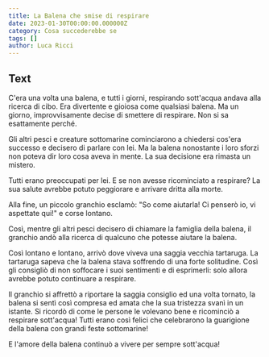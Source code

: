 ```yaml
---
title: La Balena che smise di respirare
date: 2023-01-30T00:00:00.000000Z
category: Cosa succederebbe se
tags: []
author: Luca Ricci 
---
```



## Text
C'era una volta una balena, e tutti i giorni, respirando sott'acqua andava alla ricerca di cibo. Era divertente e gioiosa come qualsiasi balena. Ma un giorno, improvvisamente decise di smettere di respirare. Non si sa esattamente perché.

Gli altri pesci e creature sottomarine cominciarono a chiedersi cos'era successo e decisero di parlare con lei. Ma la balena nonostante i loro sforzi non poteva dir loro cosa aveva in mente. La sua decisione era rimasta un mistero.

Tutti erano preoccupati per lei. E se non avesse ricominciato a respirare? La sua salute avrebbe potuto peggiorare e arrivare dritta alla morte.

Alla fine, un piccolo granchio esclamò: "So come aiutarla! Ci penserò io, vi aspettate qui!" e corse lontano.

Così, mentre gli altri pesci decisero di chiamare la famiglia della balena, il granchio andò alla ricerca di qualcuno che potesse aiutare la balena.

Così lontano e lontano, arrivò dove viveva una saggia vecchia tartaruga. La tartaruga sapeva che la balena stava soffrendo di una forte solitudine. Così gli consigliò di non soffocare i suoi sentimenti e di esprimerli: solo allora avrebbe potuto continuare a respirare.

Il granchio si affrettò a riportare la saggia consiglio ed una volta tornato, la balena si sentì così compresa ed amata che la sua tristezza svanì in un istante. Si ricordò di come le persone le volevano bene e ricominciò a respirare sott'acqua! Tutti erano così felici che celebrarono la guarigione della balena con grandi feste sottomarine!

E l'amore della balena continuò a vivere per sempre sott'acqua!
